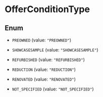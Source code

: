 

# OfferConditionType

## Enum


* `PREOWNED` (value: `"PREOWNED"`)

* `SHOWCASESAMPLE` (value: `"SHOWCASESAMPLE"`)

* `REFURBISHED` (value: `"REFURBISHED"`)

* `REDUCTION` (value: `"REDUCTION"`)

* `RENOVATED` (value: `"RENOVATED"`)

* `NOT_SPECIFIED` (value: `"NOT_SPECIFIED"`)



